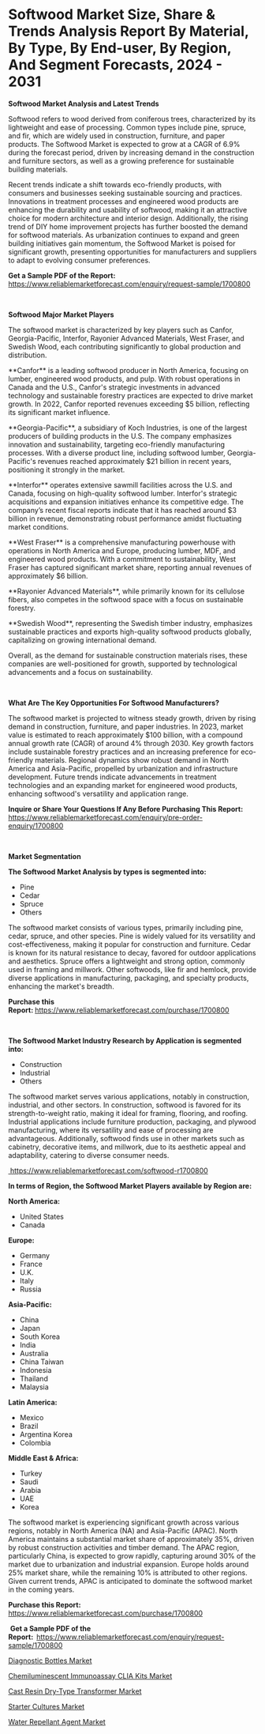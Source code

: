 <p><h1>Softwood Market Size, Share & Trends Analysis Report By Material, By Type, By End-user, By Region, And Segment Forecasts, 2024 - 2031</h1></p><p><strong>Softwood Market Analysis and Latest Trends</strong></p>
<p><p>Softwood refers to wood derived from coniferous trees, characterized by its lightweight and ease of processing. Common types include pine, spruce, and fir, which are widely used in construction, furniture, and paper products. The Softwood Market is expected to grow at a CAGR of 6.9% during the forecast period, driven by increasing demand in the construction and furniture sectors, as well as a growing preference for sustainable building materials.</p><p>Recent trends indicate a shift towards eco-friendly products, with consumers and businesses seeking sustainable sourcing and practices. Innovations in treatment processes and engineered wood products are enhancing the durability and usability of softwood, making it an attractive choice for modern architecture and interior design. Additionally, the rising trend of DIY home improvement projects has further boosted the demand for softwood materials. As urbanization continues to expand and green building initiatives gain momentum, the Softwood Market is poised for significant growth, presenting opportunities for manufacturers and suppliers to adapt to evolving consumer preferences.</p></p>
<p><strong>Get a Sample PDF of the Report:&nbsp;</strong> <a href="https://www.reliablemarketforecast.com/enquiry/request-sample/1700800?utm_campaign=1134&utm_medium=2&utm_source=Github&utm_content=ia&utm_term=11112024&utm_id=softwood">https://www.reliablemarketforecast.com/enquiry/request-sample/1700800</a></p>
<p>&nbsp;</p>
<p><strong>Softwood Major Market Players</strong></p>
<p><p>The softwood market is characterized by key players such as Canfor, Georgia-Pacific, Interfor, Rayonier Advanced Materials, West Fraser, and Swedish Wood, each contributing significantly to global production and distribution. </p><p>**Canfor** is a leading softwood producer in North America, focusing on lumber, engineered wood products, and pulp. With robust operations in Canada and the U.S., Canfor's strategic investments in advanced technology and sustainable forestry practices are expected to drive market growth. In 2022, Canfor reported revenues exceeding $5 billion, reflecting its significant market influence.</p><p>**Georgia-Pacific**, a subsidiary of Koch Industries, is one of the largest producers of building products in the U.S. The company emphasizes innovation and sustainability, targeting eco-friendly manufacturing processes. With a diverse product line, including softwood lumber, Georgia-Pacific's revenues reached approximately $21 billion in recent years, positioning it strongly in the market.</p><p>**Interfor** operates extensive sawmill facilities across the U.S. and Canada, focusing on high-quality softwood lumber. Interfor's strategic acquisitions and expansion initiatives enhance its competitive edge. The company’s recent fiscal reports indicate that it has reached around $3 billion in revenue, demonstrating robust performance amidst fluctuating market conditions.</p><p>**West Fraser** is a comprehensive manufacturing powerhouse with operations in North America and Europe, producing lumber, MDF, and engineered wood products. With a commitment to sustainability, West Fraser has captured significant market share, reporting annual revenues of approximately $6 billion.</p><p>**Rayonier Advanced Materials**, while primarily known for its cellulose fibers, also competes in the softwood space with a focus on sustainable forestry. </p><p>**Swedish Wood**, representing the Swedish timber industry, emphasizes sustainable practices and exports high-quality softwood products globally, capitalizing on growing international demand. </p><p>Overall, as the demand for sustainable construction materials rises, these companies are well-positioned for growth, supported by technological advancements and a focus on sustainability.</p></p>
<p>&nbsp;</p>
<p><strong>What Are The Key Opportunities For Softwood Manufacturers?</strong></p>
<p><p>The softwood market is projected to witness steady growth, driven by rising demand in construction, furniture, and paper industries. In 2023, market value is estimated to reach approximately $100 billion, with a compound annual growth rate (CAGR) of around 4% through 2030. Key growth factors include sustainable forestry practices and an increasing preference for eco-friendly materials. Regional dynamics show robust demand in North America and Asia-Pacific, propelled by urbanization and infrastructure development. Future trends indicate advancements in treatment technologies and an expanding market for engineered wood products, enhancing softwood's versatility and application range.</p></p>
<p><strong>Inquire or Share Your Questions If Any Before Purchasing This Report:</strong> <a href="https://www.reliablemarketforecast.com/enquiry/pre-order-enquiry/1700800?utm_campaign=1134&utm_medium=2&utm_source=Github&utm_content=ia&utm_term=11112024&utm_id=softwood">https://www.reliablemarketforecast.com/enquiry/pre-order-enquiry/1700800</a></p>
<p>&nbsp;</p>
<p><strong>Market Segmentation</strong></p>
<p><strong>The Softwood Market Analysis by types is segmented into:</strong></p>
<p><ul><li>Pine</li><li>Cedar</li><li>Spruce</li><li>Others</li></ul></p>
<p><p>The softwood market consists of various types, primarily including pine, cedar, spruce, and other species. Pine is widely valued for its versatility and cost-effectiveness, making it popular for construction and furniture. Cedar is known for its natural resistance to decay, favored for outdoor applications and aesthetics. Spruce offers a lightweight and strong option, commonly used in framing and millwork. Other softwoods, like fir and hemlock, provide diverse applications in manufacturing, packaging, and specialty products, enhancing the market's breadth.</p></p>
<p><strong>Purchase this Report:&nbsp;</strong><a href="https://www.reliablemarketforecast.com/purchase/1700800?utm_campaign=1134&utm_medium=2&utm_source=Github&utm_content=ia&utm_term=11112024&utm_id=softwood">https://www.reliablemarketforecast.com/purchase/1700800</a></p>
<p>&nbsp;</p>
<p><strong>The Softwood Market Industry Research by Application is segmented into:</strong></p>
<p><ul><li>Construction</li><li>Industrial</li><li>Others</li></ul></p>
<p><p>The softwood market serves various applications, notably in construction, industrial, and other sectors. In construction, softwood is favored for its strength-to-weight ratio, making it ideal for framing, flooring, and roofing. Industrial applications include furniture production, packaging, and plywood manufacturing, where its versatility and ease of processing are advantageous. Additionally, softwood finds use in other markets such as cabinetry, decorative items, and millwork, due to its aesthetic appeal and adaptability, catering to diverse consumer needs.</p></p>
<p><a href="https://www.reliablemarketforecast.com/softwood-r1700800?utm_campaign=1134&utm_medium=2&utm_source=Github&utm_content=ia&utm_term=11112024&utm_id=softwood">&nbsp;https://www.reliablemarketforecast.com/softwood-r1700800</a></p>
<p><strong>In terms of Region, the Softwood Market Players available by Region are:</strong></p>
<p>
    <p> <strong> North America: </strong>
        <ul>
            <li>United States</li>
            <li>Canada</li>
        </ul>
        </p> 
    <p> <strong> Europe: </strong>
        <ul>
            <li>Germany</li>
            <li>France</li>
            <li>U.K.</li>
            <li>Italy</li>
            <li>Russia</li>
        </ul>
        </p> 
    <p> <strong> Asia-Pacific: </strong>
        <ul>
            <li>China</li>
            <li>Japan</li>
            <li>South Korea</li>
            <li>India</li>
            <li>Australia</li>
            <li>China Taiwan</li>
            <li>Indonesia</li>
            <li>Thailand</li>
            <li>Malaysia</li>
        </ul>
        </p> 
    <p> <strong> Latin America: </strong>
        <ul>
            <li>Mexico</li>
            <li>Brazil</li>
            <li>Argentina Korea</li>
            <li>Colombia</li>
        </ul>
        </p> 
    <p> <strong> Middle East & Africa: </strong>
        <ul>
            <li>Turkey</li>
            <li>Saudi</li>
            <li>Arabia</li>
            <li>UAE</li>
            <li>Korea</li>
        </ul>
    </p>
    </p>
<p><p>The softwood market is experiencing significant growth across various regions, notably in North America (NA) and Asia-Pacific (APAC). North America maintains a substantial market share of approximately 35%, driven by robust construction activities and timber demand. The APAC region, particularly China, is expected to grow rapidly, capturing around 30% of the market due to urbanization and industrial expansion. Europe holds around 25% market share, while the remaining 10% is attributed to other regions. Given current trends, APAC is anticipated to dominate the softwood market in the coming years.</p></p>
<p><strong>Purchase this Report: </strong><a href="https://www.reliablemarketforecast.com/purchase/1700800?utm_campaign=1134&utm_medium=2&utm_source=Github&utm_content=ia&utm_term=11112024&utm_id=softwood">https://www.reliablemarketforecast.com/purchase/1700800</a></p>
<p>&nbsp;<strong>Get a Sample PDF of the Report:&nbsp;&nbsp;</strong><a href="https://www.reliablemarketforecast.com/enquiry/request-sample/1700800?utm_campaign=1134&utm_medium=2&utm_source=Github&utm_content=ia&utm_term=11112024&utm_id=softwood">https://www.reliablemarketforecast.com/enquiry/request-sample/1700800</a></p>
<p><strong></strong></p>
<p><p><a href="https://issuu.com/reportprime-2/docs/diagnostic-bottles-market-size-2030_29f12af5b7b599?utm_campaign=1134&utm_medium=2&utm_source=Github&utm_content=ia&utm_term=11112024&utm_id=softwood">Diagnostic Bottles Market</a></p><p><a href="https://issuu.com/reportprime-2/docs/chemiluminescent-immunoassay-clia-k_240b2583d656e2?utm_campaign=1134&utm_medium=2&utm_source=Github&utm_content=ia&utm_term=11112024&utm_id=softwood">Chemiluminescent Immunoassay CLIA Kits Market</a></p><p><a href="https://www.linkedin.com/pulse/surfing-cast-resin-dry-type-transformer-wave-riding-market-currents-a0iec?utm_campaign=1134&utm_medium=2&utm_source=Github&utm_content=ia&utm_term=11112024&utm_id=softwood">Cast Resin Dry-Type Transformer Market</a></p><p><a href="https://github.com/karolinec5dqui/Market-Research-Report-List-1/blob/main/starter-cultures-market.md?utm_campaign=1134&utm_medium=2&utm_source=Github&utm_content=ia&utm_term=11112024&utm_id=softwood">Starter Cultures Market</a></p><p><a href="https://github.com/mosmentrcqn/Market-Research-Report-List-1/blob/main/water-repellant-agent-market.md?utm_campaign=1134&utm_medium=2&utm_source=Github&utm_content=ia&utm_term=11112024&utm_id=softwood">Water Repellant Agent Market</a></p></p>